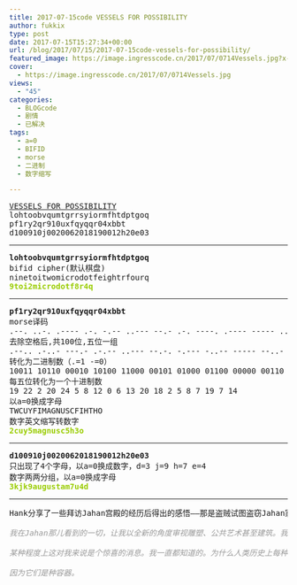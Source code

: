 ```yaml
---
title: 2017-07-15code VESSELS FOR POSSIBILITY
author: fukkix
type: post
date: 2017-07-15T15:27:34+00:00
url: /blog/2017/07/15/2017-07-15code-vessels-for-possibility/
featured_image: https://image.ingresscode.cn/2017/07/0714Vessels.jpg?x-oss-process=image/resize,m_fill,w_700,h_220
cover:
  - https://image.ingresscode.cn/2017/07/0714Vessels.jpg
views:
  - "45"
categories:
  - BLOGcode
  - 剧情
  - 已解决
tags:
  - a=0
  - BIFID
  - morse
  - 二进制
  - 数字缩写

---
```

<pre><a href="http://investigate.ingress.com/2017/07/15/vessels-for-possibility/">VESSELS FOR POSSIBILITY</a>
lohtoobvqumtgrrsyiormfhtdptgoq
pf1ry2qr910uxfqyqqr04xbbt
d100910j0020062018190012h20e03<!--more--></pre>

* * *

<pre><strong>lohtoobvqumtgrrsyiormfhtdptgoq
</strong>bifid cipher(默认棋盘)
ninetoitwomicrodotfeightrfourq
<span style="color: #99cc00;"><strong>9toi2microdotf8r4q</strong></span></pre>

* * *

<pre><strong>pf1ry2qr910uxfqyqqr04xbbt
</strong>morse译码
.--. ..-. .---- .-. -.-- ..--- --.- .-. ----. .---- ----- ..- -..- ..-. --.- -.-- --.- --.- .-. ----- ....- -..- -... -... -
去除空格后,共100位,五位一组
.--.. .-..- ---.- .-.-- ..--- --.-. -.--- -..-- ----- --..- -..-. .-.-- .--.- ---.- --.-. -.--- --... .--.. --... -...-
转化为二进制数（.=1 -=0）
10011 10110 00010 10100 11000 00101 01000 01100 00000 00110 01101 10100 10010 00010 00101 01000 00111 10011 00111 01110
每五位转化为一个十进制数
19 22 2 20 24 5 8 12 0 6 13 20 18 2 5 8 7 19 7 14
以a=0换成字母
TWCUYFIMAGNUSCFIHTHO
数字英文缩写转数字
<span style="color: #99cc00;"><strong>2cuy5magnusc5h3o</strong></span></pre>

* * *

<pre><strong>d100910j0020062018190012h20e03
</strong>只出现了4个字母，以a=0换成数字，d=3 j=9 h=7 e=4
数字两两分组，以a=0换成字母
<span style="color: #99cc00;"><strong>3kjk9augustam7u4d</strong></span></pre>

* * *

<pre>Hank分享了一些拜访Jahan宫殿的经历后得出的感悟——那是盗贼试图盗窃Jahan家族主要神器藏品的地点。

<span style="color: #999999;"><em>我在Jahan那儿看到的一切，让我以全新的角度审视雕塑、公共艺术甚至建筑。我以前认为它们是死气沉沉的东西，现在我相信它们有更深层的用途。它们就像一种与众不同的“圣象”或者“化身”。比如一座战士的雕像实际上就是外星战士的化身，在有需要的情况下会激活它的潜能。也就是说地外实体一直在我们周围，隐藏在众目睽睽之下，纹丝不动，等待着被带来生命——如果“生命”是正确的形容词的话……</em></span>

<span style="color: #999999;"><em>某种程度上这对我来说是个惊喜的消息。我一直都知道的。为什么人类历史上每种文化，从原始的面具到华丽的雕塑，都会塑造出奇幻的守护者形象？</em></span>

<span style="color: #999999;"><em>因为它们是种容器。
</em></span></pre>